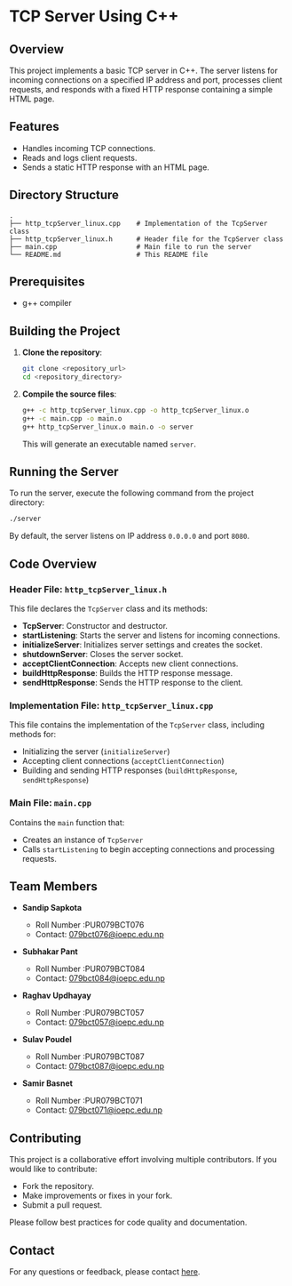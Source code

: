 
# TCP Server Using C++ 

## Overview

This project implements a basic TCP server in C++. The server listens for incoming connections on a specified IP address and port, processes client requests, and responds with a fixed HTTP response containing a simple HTML page.

## Features

- Handles incoming TCP connections.
- Reads and logs client requests.
- Sends a static HTTP response with an HTML page.

## Directory Structure

```
.
├── http_tcpServer_linux.cpp    # Implementation of the TcpServer class
├── http_tcpServer_linux.h      # Header file for the TcpServer class
├── main.cpp                    # Main file to run the server
└── README.md                   # This README file
```

## Prerequisites

- g++ compiler

## Building the Project

1. **Clone the repository**:

   ```sh
   git clone <repository_url>
   cd <repository_directory>
   ```

2. **Compile the source files**:

   ```sh
   g++ -c http_tcpServer_linux.cpp -o http_tcpServer_linux.o
   g++ -c main.cpp -o main.o
   g++ http_tcpServer_linux.o main.o -o server
   ```

   This will generate an executable named `server`.

## Running the Server

To run the server, execute the following command from the project directory:

```sh
./server
```

By default, the server listens on IP address `0.0.0.0` and port `8080`.

## Code Overview

### Header File: `http_tcpServer_linux.h`

This file declares the `TcpServer` class and its methods:

- **TcpServer**: Constructor and destructor.
- **startListening**: Starts the server and listens for incoming connections.
- **initializeServer**: Initializes server settings and creates the socket.
- **shutdownServer**: Closes the server socket.
- **acceptClientConnection**: Accepts new client connections.
- **buildHttpResponse**: Builds the HTTP response message.
- **sendHttpResponse**: Sends the HTTP response to the client.

### Implementation File: `http_tcpServer_linux.cpp`

This file contains the implementation of the `TcpServer` class, including methods for:
- Initializing the server (`initializeServer`)
- Accepting client connections (`acceptClientConnection`)
- Building and sending HTTP responses (`buildHttpResponse`, `sendHttpResponse`)

### Main File: `main.cpp`

Contains the `main` function that:
- Creates an instance of `TcpServer`
- Calls `startListening` to begin accepting connections and processing requests.

## Team Members

- **Sandip Sapkota**
  - Roll Number :PUR079BCT076
  - Contact: 079bct076@ioepc.edu.np

- **Subhakar Pant**
   - Roll Number :PUR079BCT084
   - Contact: 079bct084@ioepc.edu.np

- **Raghav Updhayay**
   - Roll Number :PUR079BCT057
   - Contact: 079bct057@ioepc.edu.np

- **Sulav Poudel**
  - Roll Number :PUR079BCT087
  - Contact: 079bct087@ioepc.edu.np

- **Samir Basnet**
   - Roll Number :PUR079BCT071
   - Contact: 079bct071@ioepc.edu.np

## Contributing

This project is a collaborative effort involving multiple contributors. If you would like to contribute:
- Fork the repository.
- Make improvements or fixes in your fork.
- Submit a pull request.

Please follow best practices for code quality and documentation.

## Contact

For any questions or feedback, please contact [here](mailto:sandipsapkota@duck.com).
